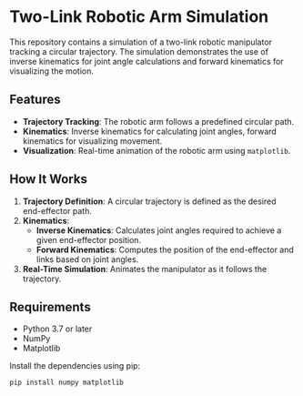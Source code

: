 # Two-Link Robotic Arm Simulation

This repository contains a simulation of a two-link robotic manipulator tracking a circular trajectory. The simulation demonstrates the use of inverse kinematics for joint angle calculations and forward kinematics for visualizing the motion.

## Features

- **Trajectory Tracking**: The robotic arm follows a predefined circular path.
- **Kinematics**: Inverse kinematics for calculating joint angles, forward kinematics for visualizing movement.
- **Visualization**: Real-time animation of the robotic arm using `matplotlib`.

## How It Works

1. **Trajectory Definition**: A circular trajectory is defined as the desired end-effector path.
2. **Kinematics**:
   - **Inverse Kinematics**: Calculates joint angles required to achieve a given end-effector position.
   - **Forward Kinematics**: Computes the position of the end-effector and links based on joint angles.
3. **Real-Time Simulation**: Animates the manipulator as it follows the trajectory.

## Requirements

- Python 3.7 or later
- NumPy
- Matplotlib

Install the dependencies using pip:
```bash
pip install numpy matplotlib
